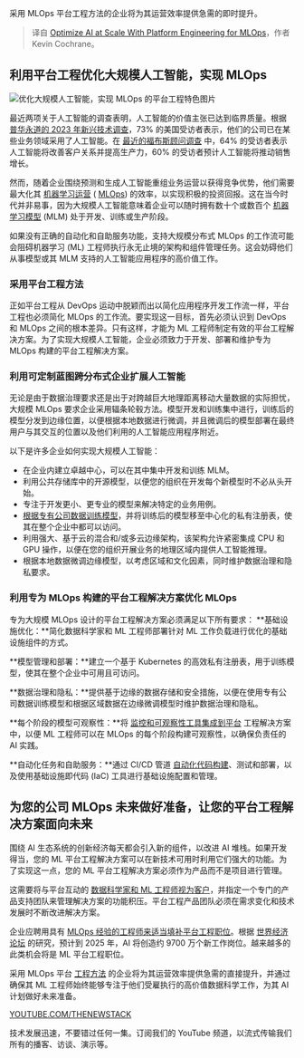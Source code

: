 
<!--
title: 利用平台工程实现 MLOps，大规模优化 AI
cover: https://cdn.thenewstack.io/media/2024/04/050ff395-lady-1721678_1280.jpg
-->

采用 MLOps 平台工程方法的企业将为其运营效率提供急需的即时提升。

> 译自 [Optimize AI at Scale With Platform Engineering for MLOps](https://thenewstack.io/optimize-ai-at-scale-with-platform-engineering-for-mlops/)，作者 Kevin Cochrane。


## 利用平台工程优化大规模人工智能，实现 MLOps

![优化大规模人工智能，实现 MLOps 的平台工程特色图片](https://cdn.thenewstack.io/media/2024/04/050ff395-lady-1721678_1280-1024x537.jpg)

最近两项关于人工智能的调查表明，人工智能的价值主张已达到临界质量。根据 [普华永道的 2023 年新兴技术调查](https://www.pwc.com/us/en/tech-effect/emerging-tech/emtech-survey.html)，73% 的美国受访者表示，他们的公司已在某些业务领域采用了人工智能。在 [最近的福布斯顾问调查](https://www.forbes.com/advisor/business/software/ai-in-business/) 中，64% 的受访者表示人工智能将改善客户关系并提高生产力，60% 的受访者预计人工智能将推动销售增长。

然而，随着企业围绕预测和生成人工智能重组业务运营以获得竞争优势，他们需要最大化其 [机器学习运营](https://thenewstack.io/mlops-needs-a-better-way-to-manage-gpus/) ( [MLOps](https://thenewstack.io/for-ai-to-succeed-mlops-needs-a-bridge-to-devops/)) 的效率，以实现积极的投资回报。这在当今时代并非易事，因为大规模人工智能意味着企业可以随时拥有数十个或数百个 [机器学习模型](https://thenewstack.io/tutorial-train-machine-learning-models-with-automated-ml-feature-of-azure-ml/) (MLM) 处于开发、训练或生产阶段。

如果没有正确的自动化和自助服务功能，支持大规模分布式 MLOps 的工作流可能会阻碍机器学习 (ML) 工程师执行永无止境的架构和组件管理任务。这会妨碍他们从事模型或其 MLM 支持的人工智能应用程序的高价值工作。

### 采用平台工程方法

正如平台工程从 DevOps 运动中脱颖而出以简化应用程序开发工作流一样，平台工程也必须简化 MLOps 的工作流。要实现这一目标，首先必须认识到 DevOps 和 MLOps 之间的根本差异。只有这样，才能为 ML 工程师制定有效的平台工程解决方案。为了实现大规模人工智能，企业必须致力于开发、部署和维护专为 MLOps 构建的平台工程解决方案。

### 利用可定制蓝图跨分布式企业扩展人工智能

无论是由于数据治理要求还是出于对跨越巨大地理距离移动大量数据的实际担忧，大规模 MLOps 要求企业采用辐条轮毂方法。模型开发和训练集中进行，训练后的模型分发到边缘位置，以便根据本地数据进行微调，并且微调后的模型部署在最终用户与其交互的位置以及他们利用的人工智能应用程序附近。

以下是许多企业如何实现大规模人工智能：

- 在企业内建立卓越中心，可以在其中集中开发和训练 MLM。
- 利用公共存储库中的开源模型，以便您的组织在开发每个新模型时不必从头开始。
- 专注于开发更小、更专业的模型来解决特定的业务用例。
- [根据专有公司数据训练模型](https://thenewstack.io/dealing-with-distributed-data-when-training-ai-models/)，并将训练后的模型移至中心化的私有注册表，使其在整个企业中都可以访问。
- 利用强大、基于云的混合和/或多云边缘架构，该架构允许紧密集成 CPU 和 GPU 操作，以便在您的组织开展业务的地理区域内提供人工智能推理。
- 根据本地数据微调边缘模型，以考虑区域和文化因素，同时维护数据治理和隐私要求。

### 利用专为 MLOps 构建的平台工程解决方案优化 MLOps

专为大规模 MLOps 设计的平台工程解决方案必须满足以下所有要求：
**基础设施优化：**简化数据科学家和 ML 工程师部署针对 ML 工作负载进行优化的基础设施组件的方式。

**模型管理和部署：**建立一个基于 Kubernetes 的高效私有注册表，用于训练模型，使其在整个企业中可用且可访问。

**数据治理和隐私：**提供基于边缘的数据存储和安全措施，以便在使用专有公司数据训练模型和根据区域数据在边缘微调模型时维护数据治理和隐私。

**每个阶段的模型可观察性：**将 [监控和可观察性工具集成到平台](https://thenewstack.io/next-gen-observability-monitoring-and-analytics-in-platform-engineering/) 工程解决方案中，以便 ML 工程师可以在 MLOps 的每个阶段构建可观察性，以确保负责任的 AI 实践。

**自动化任务和自助服务：**通过 CI/CD 管道 [自动化代码构建](https://thenewstack.io/netlify-launches-plugin-infrastructure-to-extend-automated-build-capabilities/)、测试和部署，以及使用基础设施即代码 (IaC) 工具进行基础设施配置和管理。

## 为您的公司 MLOps 未来做好准备，让您的平台工程解决方案面向未来

围绕 AI 生态系统的创新经济每天都会引入新的组件，以改进 AI 堆栈。如果开发得当，您的 ML 平台工程解决方案可以在新技术可用时利用它们强大的功能。为了实现这一点，您的 ML 平台工程解决方案必须作为产品而不是项目进行管理。

这需要将与平台互动的 [数据科学家和 ML 工程师视为客户](https://thenewstack.io/platform-engineers-developers-are-your-customers/)，并指定一个专门的产品支持团队来管理解决方案的功能积压。平台工程产品团队必须在需求变化和技术发展时不断改进解决方案。

企业应聘用具有 [MLOps 经验的工程师来适当填补平台工程职位](https://thenewstack.io/making-the-leap-ops-roles-evolve-into-platform-engineers/)。根据 [世界经济论坛](https://www.weforum.org/publications/the-future-of-jobs-report-2020/in-full/executive-summary/) 的研究，预计到 2025 年，AI 将创造约 9700 万个新工作岗位。越来越多的此类机会将是 ML 平台工程职位。

采用 MLOps 平台 [工程方法](https://thenewstack.io/port-platform-engineering-can-be-the-first-step-in-system-automation/) 的企业将为其运营效率提供急需的直接提升，并通过确保其 ML 工程师始终能够专注于他们受雇执行的高价值数据科学工作，为其 AI 计划做好未来准备。

[YOUTUBE.COM/THENEWSTACK](https://youtube.com/thenewstack?sub_confirmation=1)

技术发展迅速，不要错过任何一集。订阅我们的 YouTube 频道，以流式传输我们所有的播客、访谈、演示等。